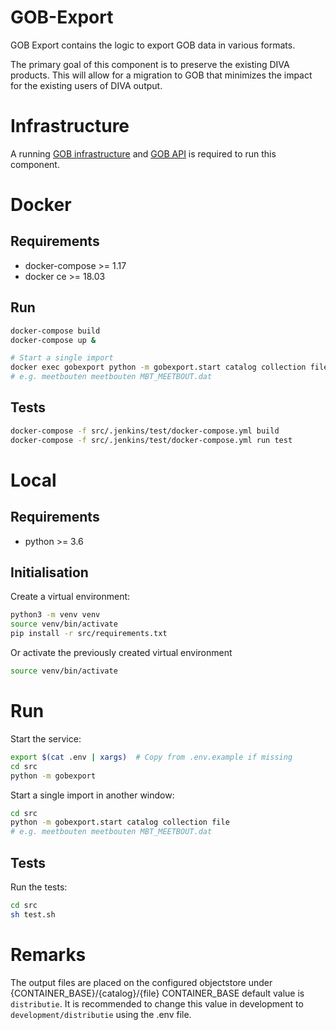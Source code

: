 # GOB-Export

GOB Export contains the logic to export GOB data in various formats.

The primary goal of this component is to preserve the existing DIVA products.
This will allow for a migration to GOB that minimizes the impact for the existing users of DIVA output.

# Infrastructure

A running [GOB infrastructure](https://github.com/Amsterdam/GOB-Infra) and
[GOB API](https://github.com/Amsterdam/GOB-API)
is required to run this component.

# Docker

## Requirements

* docker-compose >= 1.17
* docker ce >= 18.03

## Run

```bash
docker-compose build
docker-compose up &

# Start a single import
docker exec gobexport python -m gobexport.start catalog collection file
# e.g. meetbouten meetbouten MBT_MEETBOUT.dat
```

## Tests

```bash
docker-compose -f src/.jenkins/test/docker-compose.yml build
docker-compose -f src/.jenkins/test/docker-compose.yml run test
```

# Local

## Requirements

* python >= 3.6

## Initialisation

Create a virtual environment:

```bash
python3 -m venv venv
source venv/bin/activate
pip install -r src/requirements.txt
```

Or activate the previously created virtual environment

```bash
source venv/bin/activate
```

# Run

Start the service:

```bash
export $(cat .env | xargs)  # Copy from .env.example if missing
cd src
python -m gobexport
```

Start a single import in another window:

```bash
cd src
python -m gobexport.start catalog collection file
# e.g. meetbouten meetbouten MBT_MEETBOUT.dat
```

## Tests

Run the tests:

```bash
cd src
sh test.sh
```

# Remarks

The output files are placed on the configured objectstore under {CONTAINER_BASE}/{catalog}/{file}
CONTAINER_BASE default value is `distributie`.
It is recommended to change this value in development to `development/distributie` using the .env file.
